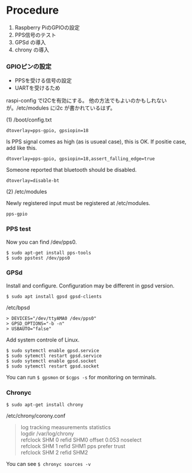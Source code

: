 # Procedure

1. Raspberry PiのGPIOの設定
2. PPS信号のテスト
3. GPSd の導入
4. chrony の導入

### GPIOピンの設定

- PPSを受ける信号の設定
- UARTを受けるため

raspi-config でI2Cを有効にする。
他の方法でもよいのかもしれないが。/etc/modules にi2c が書かれているはず。

(1) /boot/config.txt

```
dtoverlay=pps-gpio, gpsiopin=18
```

Is PPS signal comes as high (as is usueal case), this is OK. If positie case, add like this.

```
dtoverlay=pps-gpio, gpsiopin=18,assert_falling_edge=true
```

Someone reported that bluetooth should be disabled.

```
dtoverlay=disable-bt
```

(2) /etc/modules

Newly registered input must be registered at /etc/modules.


```
pps-gpio
```

### PPS test

Now you can find /dev/pps0.

```
$ sudo apt-get install pps-tools
$ sudo ppstest /dev/pps0
```

### GPSd

Install and configure. Configuration may be different in gpsd version.

```
$ sudo apt install gpsd gpsd-clients
```

/etc/bpsd

```
> DEVICES="/dev/ttyAMA0 /dev/pps0"
> GPSD_OPTIONS="-b -n"
> USBAUTO="false"
```

Add system controle of Linux.

```
$ sudo sytemctl enable gpsd.service
$ sudo sytemctl restart gpsd.service
$ sudo sytemctl enable gpsd.socket
$ sudo sytemctl restart gpsd.socket
```

You can run ```$ gpsmon``` or ```$cgps -s``` for monitoring on terminals.

### Chronyc

```
$ sudo apt-get install chrony
```

/etc/chrony/corony.conf

> log tracking measurements statistics<br>
> logdir /var/log/chrony<br>
> refclock SHM 0 refid SHM0 offset 0.053 noselect<br>
> refclock SHM 1 refid SHM1 pps prefer trust<br>
> refclock SHM 2 refid SHM2

You can see ```$ chronyc sources -v```

